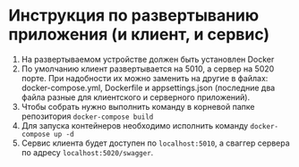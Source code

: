 # Инструкция по развертыванию приложения (и клиент, и сервис)
1. На развертываемом устройстве должен быть установлен Docker
2. По умолчанию клиент развертывается на 5010, а сервер на 5020 порте. При надобности их можно заменить на другие в файлах: docker-compose.yml, Dockerfile и appsettings.json (последние два файла разные для клиентского и серверного приложений).
3. Чтобы собрать нужно выполнить команду в корневой папке репозитория ```docker-compose build```
4. Для запуска контейнеров необходимо исполнить команду ```docker-compose up -d```
5. Сервис клиента будет доступен по ```localhost:5010```, а сваггер сервера по адресу ```localhost:5020/swagger```.
